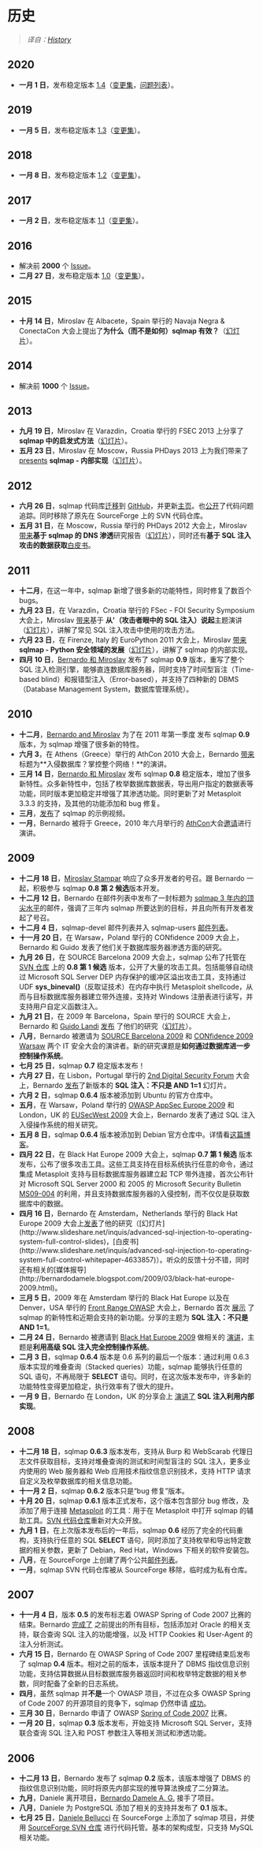 # 历史

> *译自：[History](https://github.com/sqlmapproject/sqlmap/wiki/History)*

## 2020

* **一月 1 日**，发布稳定版本 [1.4](https://github.com/sqlmapproject/sqlmap/releases/tag/1.4)（[变更集](https://github.com/sqlmapproject/sqlmap/compare/1.3...1.4)，[问题列表](https://github.com/sqlmapproject/sqlmap/milestone/5?closed=1)）。

## 2019

* **一月 5 日**，发布稳定版本 [1.3](https://github.com/sqlmapproject/sqlmap/releases/tag/1.3)（[变更集](https://github.com/sqlmapproject/sqlmap/compare/1.2...1.3)）。

## 2018

* **一月 8 日**，发布稳定版本 [1.2](https://github.com/sqlmapproject/sqlmap/releases/tag/1.2)（[变更集](https://github.com/sqlmapproject/sqlmap/compare/1.1...1.2)）。

## 2017

* **一月 2 日**，发布稳定版本 [1.1](https://github.com/sqlmapproject/sqlmap/releases/tag/1.1)（[变更集](https://github.com/sqlmapproject/sqlmap/compare/1.0...1.1)）。

## 2016

* 解决前 **2000** 个 [Issue](https://github.com/sqlmapproject/sqlmap/issues?q=is%3Aissue+is%3Aclosed)。
* **二月 27 日**，发布稳定版本 [1.0](https://github.com/sqlmapproject/sqlmap/releases/tag/1.0)（[变更集](https://github.com/sqlmapproject/sqlmap/compare/0.9...1.0)）。

## 2015

* **十月 14 日**，Miroslav 在 Albacete，Spain 举行的 Navaja Negra & ConectaCon 大会上提出了**为什么（而不是如何）sqlmap 有效？**（[幻灯片](http://www.slideshare.net/stamparm/sqlmap-why-not-how-it-works-53947145)）。

## 2014

* 解决前 **1000** 个 [Issue](https://github.com/sqlmapproject/sqlmap/issues?q=is%3Aissue+is%3Aclosed)。

## 2013

* **九月 19 日**，Miroslav 在 Varazdin，Croatia 举行的 FSEC 2013 上分享了 **sqlmap 中的启发式方法**（[幻灯片](http://www.slideshare.net/stamparm/f-sec-2013miroslavstamparheuristicmethodsusedinsqlmap)）。
* **五月 23 日**，Miroslav 在 Moscow，Russia PHDays 2013 上为我们带来了 [presents](http://phdays.com/program/workshops/) **sqlmap - 内部实现**（[幻灯片](http://www.slideshare.net/stamparm/ph-days-2013miroslavstamparsqlmapunderthehood)）。

## 2012

* **六月 26 日**，sqlmap 代码库[迁移](http://article.gmane.org/gmane.comp.security.sqlmap/2247)到 [GitHub](https://github.com/sqlmapproject/sqlmap)，并更新[主页](http://sqlmap.org)。也[公开](https://github.com/sqlmapproject/sqlmap/issues)了代码问题追踪。同时移除了原先在 SourceForge 上的 SVN 代码仓库。
* **五月 31 日**，在 Moscow，Russia 举行的 PHDays 2012 大会上，Miroslav [带来](http://phdays.com/program/conference/)**基于 sqlmap 的 DNS 渗透**研究报告（[幻灯片](http://www.slideshare.net/stamparm/dns-exfiltration-using-sqlmap-13163281)），同时还有**基于 SQL 注入攻击的数据获取**[白皮书](http://www.slideshare.net/stamparm/ph-days-2012miroslavstampardataretrievaloverdnsinsqlinjectionattackspaper)。

## 2011

* **十二月**，在这一年中，sqlmap 新增了很多新的功能特性，同时修复了数百个 bugs。
* **九月 23 日**，在 Varazdin，Croatia 举行的 FSec - FOI Security Symposium 大会上，Miroslav [带来](http://fsec.foi.hr/index.php/Miroslav_Stampar_-_It_all_starts_with_the_%27_-_SQL_injection_from_attackers_point_of_view)基于 **从'（攻击者眼中的 SQL 注入）说起**主题演讲（[幻灯片](http://www.slideshare.net/stamparm/f-sec-2011miroslavstamparitallstartswiththesinglequote-9311238)），讲解了常见 SQL 注入攻击中使用的攻击方法。
* **六月 23 日**，在 Firenze, Italy 的 EuroPython 2011 大会上，Miroslav [带来](https://ep2012.europython.eu/conference/talks/sqlmap-security-developing-in-python) **sqlmap - Python 安全领域的发展**（[幻灯片](http://www.slideshare.net/stamparm/euro-python-2011miroslavstamparsqlmapsecuritydevelopmentinpython)），讲解了 sqlmap 的内部实现。
* **四月 10 日**，[Bernardo 和 Miroslav](http://www.sqlmap.org/#developers) 发布了 sqlmap **0.9** 版本，重写了整个 SQL 注入检测引擎，能够直连数据库服务器，同时支持了时间型盲注（Time-based blind）和报错型注入（Error-based），并支持了四种新的 DBMS（Database Management System，数据库管理系统）。

## 2010

* **十二月**，[Bernardo and Miroslav](http://www.sqlmap.org/#developers) 为了在 2011 年第一季度 发布 sqlmap **0.9** 版本，为 sqlmap 增强了很多新的特性。
* **六月 3**，在 Athens（Greece）举行的 AthCon 2010 大会上，Bernardo [带来](http://www.slideshare.net/inquis/ath-con-2010bernardodamelegotdbownnet)标题为**入侵数据库？掌控整个网络！**的演讲。
* **三月 14 日**，[Bernardo 和 Miroslav](http://www.sqlmap.org/#developers) 发布 sqlmap **0.8** 稳定版本，增加了很多新特性。众多新特性中，包括了枚举数据库数据表，导出用户指定的数据表等功能，同时版本更加稳定并增强了其渗透功能。同时更新了对 Metasploit 3.3.3 的支持，及其他的功能添加和 bug 修复。
* **三月**，[发布](http://www.youtube.com/inquisb)了 sqlmap 的示例视频。
* **一月**，Bernardo 被将于 Greece，2010 年六月举行的 [AthCon](https://www.gitbook.com/book/octobug/sqlmap-wiki-zhcn/edit#)大会[邀请](http://www.athcon.org/speakers/)进行演讲。

## 2009

* **十二月 18 日**，[Miroslav Stampar](http://unconciousmind.blogspot.com/) 响应了众多开发者的号召。跟 Bernardo 一起，积极参与 sqlmap **0.8 第 2 候选**版本开发。
* **十二月 12 日**，Bernardo 在邮件列表中发布了一封标题为 [sqlmap 3 年内的顶尖水平](https://www.gitbook.com/book/octobug/sqlmap-wiki-zhcn/edit#)的邮件，强调了三年内 sqlmap 所要达到的目标，并且向所有开发者发起了号召。
* **十二月 4 日**，sqlmap-devel 邮件列表并入 sqlmap-users [邮件列表](http://www.sqlmap.org/#ml)。
* **十一月 20 日**，在 Warsaw，Poland 举行的 CONfidence 2009 大会上，Bernardo 和 Guido 发表了他们关于数据库服务器渗透方面的研究。
* **九月 26 日**，在 SOURCE Barcelona 2009 大会上，sqlmap 公布了托管在 [SVN 仓库](https://svn.sqlmap.org/sqlmap/trunk/sqlmap/) 上的 **0.8 第 1 候选** 版本，公开了大量的攻击工具。包括能够自动绕过 Microsoft SQL Server DEP 内存保护的缓冲区溢出攻击工具，支持通过 UDF **sys_bineval()**（反取证技术）在内存中执行 Metasploit shellcode，从而与目标数据库服务器建立带外连接，支持对 Windows 注册表进行读写，并支持用户自定义函数注入。
* **九月 21 日**，在 2009 年 Barcelona，Spain 举行的 SOURCE 大会上，Bernardo 和 [Guido Landi](http://www.pornosecurity.org) [发布](http://www.sourceconference.com/index.php/pastevents/source-barcelona-2009/schedule) 了他们的研究（[幻灯片](http://www.slideshare.net/inquis/expanding-the-control-over-the-operating-system-from-the-database)）。
* **八月**，Bernardo 被邀请为 [SOURCE Barcelona 2009](http://www.sourceconference.com/index.php/pastevents/source-barcelona-2009) 和 [CONfidence 2009 Warsaw](http://200902.confidence.org.pl/) 两个 IT 安全大会的演讲者。新的研究课题是**如何通过数据库进一步控制操作系统**。
* **七月 25 日**，sqlmap **0.7** 稳定版本发布！
* **六月 27 日**，在 Lisbon，Portugal 举行的 [2nd Digital Security Forum](https://www.gitbook.com/book/octobug/sqlmap-wiki-zhcn/edit#) 大会上，Bernardo [发布](http://www.slideshare.net/inquis/sql-injection-not-only-and-11-updated)了新版本的 **SQL 注入：不只是 AND 1=1** 幻灯片。
* **六月 2 日**，sqlmap **0.6.4** 版本被添加到 Ubuntu 的官方仓库中。
* **五月**，在 Warsaw，Poland 举行的 [OWASP AppSec Europe 2009](https://www.gitbook.com/book/octobug/sqlmap-wiki-zhcn/edit#) 和 London，UK 的 [EUSecWest 2009](https://www.gitbook.com/book/octobug/sqlmap-wiki-zhcn/edit#) 大会上，Bernardo 发表了通过 SQL 注入入侵操作系统的相关研究。
* **五月 8 日**，sqlmap **0.6.4** 版本被添加到 Debian 官方仓库中。详情看[这篇博客](http://bernardodamele.blogspot.com/2009/05/sqlmap-in-debian-package-repository.html)。
* **四月 22 日**，在 Black Hat Europe 2009 大会上，sqlmap **0.7 第 1 候选** 版本发布，公布了很多攻击工具。这些工具支持在目标系统执行任意的命令，通过集成 Metasploit 支持与目标数据库服务器建立起 TCP 带外连接，首次公布针对 Microsoft SQL Server 2000 和 2005 的 Microsoft Security Bulletin [MS09-004](http://www.microsoft.com/technet/security/Bulletin/MS09-004.mspx) 的利用，并且支持数据库服务器的入侵控制，而不仅仅是获取数据库中的数据。
* **四月 16 日**，Bernardo 在 Amsterdam，Netherlands 举行的 Black Hat Europe 2009 大会上[发表](http://www.blackhat.com/html/bh-europe-09/bh-eu-09-archives.html#Damele")了他的研究（[幻灯片](http://www.slideshare.net/inquis/advanced-sql-injection-to-operating-system-full-control-slides)，[白皮书](http://www.slideshare.net/inquis/advanced-sql-injection-to-operating-system-full-control-whitepaper-4633857)）。听众的反馈十分不错，同时还有相关的[媒体报导](http://bernardodamele.blogspot.com/2009/03/black-hat-europe-2009.html)。
* **三月 5 日**，2009 年在 Amsterdam 举行的 Black Hat Europe 以及在 Denver，USA 举行的 [Front Range OWASP](http://www.owasp.org/index.php/Front_Range_OWASP_Conference_2009) 大会上，Bernardo 首次 [展示](http://www.slideshare.net/inquis/sql-injection-not-only-and-11) 了 sqlmap 的新特性和近期会支持的新功能。分享的主题为 **SQL 注入：不只是 AND 1=1**。
* **二月 24 日**，Bernardo 被邀请到 [Black Hat Europe 2009](http://www.blackhat.com/html/bh-europe-09/bh-eu-09-main.html) 做相关的 [演讲](http://www.blackhat.com/html/bh-europe-09/bh-eu-09-speakers.html#Damele)，主题是**利用高级 SQL 注入完全控制操作系统**。
* **二月 3 日**，sqlmap **0.6.4** 版本是 0.6 系列的最后一个版本：通过利用 0.6.3 版本实现的堆叠查询（Stacked queries）功能，sqlmap 能够执行任意的 SQL 语句，不再局限于 **SELECT** 语句。同时，在这次版本发布中，许多新的功能特性变得更加稳定，执行效率有了很大的提升。
* **一月 9 日**，Bernardo 在 London，UK 的分享会上 [演讲了](http://www.slideshare.net/inquis/sql-injection-exploitation-internals-presentation) **SQL 注入利用内部实现**。

## 2008

* **十二月 18 日**，sqlmap **0.6.3** 版本发布，支持从 Burp 和 WebScarab 代理日志文件获取目标，支持对堆叠查询的测试和时间型盲注的 SQL 注入，更多业内使用的 Web 服务器和 Web 应用技术指纹信息识别技术，支持 HTTP 请求自定义及枚举数据库的相关信息功能。
* **十一月 2 日**，sqlmap **0.6.2** 版本只是“bug 修复”版本。
* **十月 20 日**，sqlmap **0.6.1** 版本正式发布，这个版本包含部分 bug 修改，及添加了用于连接 [Metasploit](http://metasploit.com) 的工具：用于在 Metasploit 中打开 sqlmap 的辅助工具。[SVN 代码仓库](https://svn.sqlmap.org/sqlmap/trunk/sqlmap/)重新对大众开放。
* **九月 1 日**，在上次版本发布后的一年后，sqlmap **0.6** 经历了完全的代码重构，支持执行任意的 SQL **SELECT** 语句，同时添加了支持枚举和导出特定数据的相关参数，更新了 Debian，Red Hat，Windows 下相关的软件安装包。
* **八月**，在 SourceForge 上创建了两个公共[邮件列表](http://www.sqlmap.org/#ml)。
* **一月**，sqlmap SVN 代码仓库被从 SourceForge 移除，临时成为私有仓库。

## 2007

* **十一月 4 日**，版本 **0.5** 的发布标志着 OWASP Spring of Code 2007 比赛的结束。Bernardo [完成了](http://www.owasp.org/index.php/SpoC_007_-_SQLMap_-_Progress_Page) 之前提出的所有目标，包括添加对 Oracle 的相关支持，联合查询 SQL 注入的功能增强，以及 HTTP Cookies 和 User-Agent 的注入分析测试。
* **六月 15 日**，Bernardo 在 OWASP Spring of Code 2007 里程碑结束后发布了 sqlmap **0.4** 版本。相对之前的版本，该版本提升了 DBMS 指纹信息识别功能，支持估算数据从目标数据库服务器返回时间和枚举特定数据的相关参数，同时配备了全新的日志系统。
* **四月**，虽然 sqlmap 并**不是**一个 OWASP 项目，不过在众多 OWASP Spring of Code 2007 的开源项目的竞争下，sqlmap 仍然申请 [成功](http://www.owasp.org/index.php/SpoC_007_-_SqlMap)。
* **三月 30 日**，Bernardo 申请了 OWASP [Spring of Code 2007](http://www.owasp.org/index.php/OWASP_Spring_Of_Code_2007_Applications#Bernardo_-_sqlmap) 比赛。
* **一月 20 日**，sqlmap **0.3** 版本发布，开始支持 Microsoft SQL Server，支持 联合查询 SQL 注入和 POST 参数注入等相关测试和渗透功能。

## 2006

* **十二月 13 日**，Bernardo 发布了 sqlmap **0.2** 版本，该版本增强了 DBMS 的指纹信息识别功能，同时将原先内部实现的推导算法换成了二分算法。
* **九月**，Daniele 离开项目，[Bernardo Damele A. G.](http://bernardodamele.blogspot.com) 接手了项目。
* **八月**，Daniele 为 PostgreSQL 添加了相关的支持并发布了 **0.1** 版本。
* **七月 25 日**，[Daniele Bellucci](http://dbellucci.blogspot.com) 在 SourceForge 上添加了 sqlmap 项目，并使用 [SourceForge SVN 仓库](http://sqlmap.svn.sourceforge.net/viewvc/sqlmap/) 进行代码托管。基本的架构成型，只支持 MySQL 相关功能。
